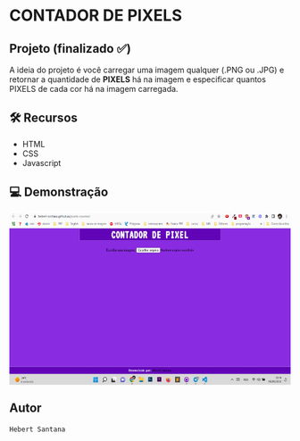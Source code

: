 # CONTADOR DE PIXELS
## Projeto (finalizado :white_check_mark:)

A ideia do projeto é você carregar uma imagem qualquer (.PNG ou .JPG) e retornar a quantidade de <strong>PIXELS</strong> há na imagem e especificar quantos PIXELS de cada cor há na imagem carregada.

## 🛠️ Recursos

* HTML
* CSS
* Javascript

## 💻 Demonstração
 <p align="center">
 <img align="center" width="681" height="307" alt="demonstração" src="./assets/img/mario.gif" />
 </p>


<p align="center">
<https://hebert-santana.github.io/pixel-counter/>
</p>

## Autor
~~~ javascript
Hebert Santana
~~~







